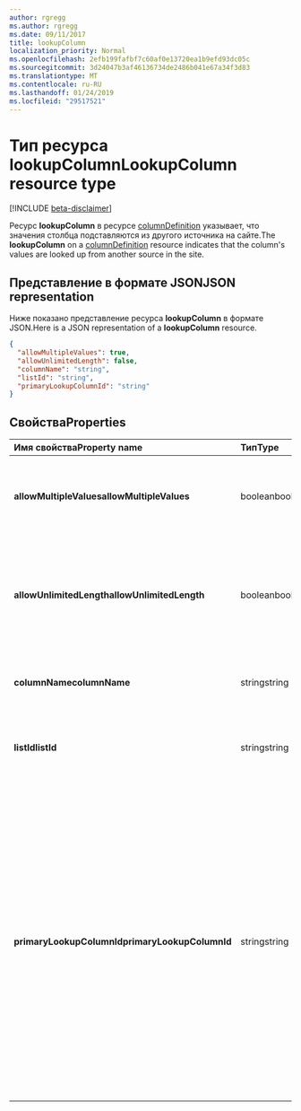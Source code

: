 ```yaml
---
author: rgregg
ms.author: rgregg
ms.date: 09/11/2017
title: lookupColumn
localization_priority: Normal
ms.openlocfilehash: 2efb199fafbf7c60af0e13720ea1b9efd93dc05c
ms.sourcegitcommit: 3d24047b3af46136734de2486b041e67a34f3d83
ms.translationtype: MT
ms.contentlocale: ru-RU
ms.lasthandoff: 01/24/2019
ms.locfileid: "29517521"
---
```

# <a name="lookupcolumn-resource-type"></a><span data-ttu-id="a18ef-102">Тип ресурса lookupColumn</span><span class="sxs-lookup"><span data-stu-id="a18ef-102">LookupColumn resource type</span></span>

[!INCLUDE [beta-disclaimer](../../includes/beta-disclaimer.md)]

<span data-ttu-id="a18ef-103">Ресурс **lookupColumn** в ресурсе [columnDefinition](columndefinition.md) указывает, что значения столбца подставляются из другого источника на сайте.</span><span class="sxs-lookup"><span data-stu-id="a18ef-103">The **lookupColumn** on a [columnDefinition](columndefinition.md) resource indicates that the column's values are looked up from another source in the site.</span></span>

## <a name="json-representation"></a><span data-ttu-id="a18ef-104">Представление в формате JSON</span><span class="sxs-lookup"><span data-stu-id="a18ef-104">JSON representation</span></span>

<span data-ttu-id="a18ef-105">Ниже показано представление ресурса **lookupColumn** в формате JSON.</span><span class="sxs-lookup"><span data-stu-id="a18ef-105">Here is a JSON representation of a **lookupColumn** resource.</span></span>
<!-- { "blockType": "resource", "@odata.type": "microsoft.graph.lookupColumn" } -->

```json
{
  "allowMultipleValues": true,
  "allowUnlimitedLength": false,
  "columnName": "string",
  "listId": "string",
  "primaryLookupColumnId": "string"
}
```

## <a name="properties"></a><span data-ttu-id="a18ef-106">Свойства</span><span class="sxs-lookup"><span data-stu-id="a18ef-106">Properties</span></span>

| <span data-ttu-id="a18ef-107">Имя свойства</span><span class="sxs-lookup"><span data-stu-id="a18ef-107">Property name</span></span>             | <span data-ttu-id="a18ef-108">Тип</span><span class="sxs-lookup"><span data-stu-id="a18ef-108">Type</span></span>    | <span data-ttu-id="a18ef-109">Описание</span><span class="sxs-lookup"><span data-stu-id="a18ef-109">Description</span></span>
|:--------------------------|:--------|:---------------------------------------
| <span data-ttu-id="a18ef-110">**allowMultipleValues**</span><span class="sxs-lookup"><span data-stu-id="a18ef-110">**allowMultipleValues**</span></span>   | <span data-ttu-id="a18ef-111">boolean</span><span class="sxs-lookup"><span data-stu-id="a18ef-111">boolean</span></span> | <span data-ttu-id="a18ef-112">Указывает, можно ли выбрать несколько значений в источнике.</span><span class="sxs-lookup"><span data-stu-id="a18ef-112">Indicates whether multiple values can be selected from the source.</span></span>
| <span data-ttu-id="a18ef-113">**allowUnlimitedLength**</span><span class="sxs-lookup"><span data-stu-id="a18ef-113">**allowUnlimitedLength**</span></span>  | <span data-ttu-id="a18ef-114">boolean</span><span class="sxs-lookup"><span data-stu-id="a18ef-114">boolean</span></span> | <span data-ttu-id="a18ef-115">Указывает, может ли длина значений в столбце превышать стандартное ограничение в 255 символов.</span><span class="sxs-lookup"><span data-stu-id="a18ef-115">Indicates whether values in the column should be able to exceed the standard limit of 255 characters.</span></span>
| <span data-ttu-id="a18ef-116">**columnName**</span><span class="sxs-lookup"><span data-stu-id="a18ef-116">**columnName**</span></span>            | <span data-ttu-id="a18ef-117">string</span><span class="sxs-lookup"><span data-stu-id="a18ef-117">string</span></span>  | <span data-ttu-id="a18ef-118">Имя исходного столбца подстановки.</span><span class="sxs-lookup"><span data-stu-id="a18ef-118">The name of the lookup source column.</span></span>
| <span data-ttu-id="a18ef-119">**listId**</span><span class="sxs-lookup"><span data-stu-id="a18ef-119">**listId**</span></span>                | <span data-ttu-id="a18ef-120">string</span><span class="sxs-lookup"><span data-stu-id="a18ef-120">string</span></span>  | <span data-ttu-id="a18ef-121">Уникальный идентификатор исходного списка подстановки.</span><span class="sxs-lookup"><span data-stu-id="a18ef-121">The unique identifier of the lookup source list.</span></span>
| <span data-ttu-id="a18ef-122">**primaryLookupColumnId**</span><span class="sxs-lookup"><span data-stu-id="a18ef-122">**primaryLookupColumnId**</span></span> | <span data-ttu-id="a18ef-123">string</span><span class="sxs-lookup"><span data-stu-id="a18ef-123">string</span></span>  | <span data-ttu-id="a18ef-124">Если это свойство указано, то данный столбец представляет собой *вторичную подстановку*, для которой извлекается дополнительное поле из элемента списка, подставленного при *первичной подстановке*.</span><span class="sxs-lookup"><span data-stu-id="a18ef-124">If specified, this column is a *secondary lookup*, pulling an additional field from the list item looked up by the *primary lookup*.</span></span> <span data-ttu-id="a18ef-125">Используйте элемент списка, полученный в результате *первичной* подстановки, в качестве источника для указанного здесь столбца.</span><span class="sxs-lookup"><span data-stu-id="a18ef-125">Use the list item looked up by the *primary* as the source for the column named here.</span></span>

<!--
{
  "type": "#page.annotation",
  "description": "",
  "keywords": "",
  "section": "documentation",
  "tocPath": "Resources/LookupColumn",
  "suppressions": [
    "Error: /api-reference/beta/resources/lookupColumn.md:\r\n      Exception processing links.\r\n    System.ArgumentException: Link Definition was null. Link text: !INCLUDE [beta-disclaimer](../../includes/beta-disclaimer.md)\r\n      at ApiDoctor.Validation.DocFile.get_LinkDestinations()\r\n      at ApiDoctor.Validation.DocSet.ValidateLinks(Boolean includeWarnings, String[] relativePathForFiles, IssueLogger issues, Boolean requireFilenameCaseMatch, Boolean printOrphanedFiles)"
  ]
}
-->
